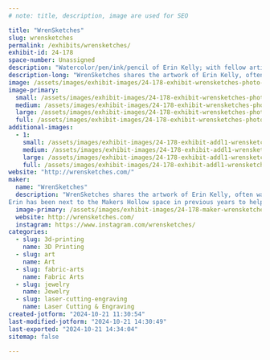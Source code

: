 ```yaml
---
# note: title, description, image are used for SEO

title: "WrenSketches"
slug: wrensketches
permalink: /exhibits/wrensketches/
exhibit-id: 24-178
space-number: Unassigned
description: "Watercolor/pen/ink/pencil of Erin Kelly; with fellow artists Tinker Loop, and Mechanical Oddities."
description-long: "WrenSketches shares the artwork of Erin Kelly, often watercolor/pen and ink/pencil.  WrenSketches will often showcase the art of her fellow artists Tinker Loop, (wirewrapping and assemblage) and Mechanical Oddities (Mechanical Sculpture, acrylic paintings, and unique creations). Maker Faire is her favorite event of the year!"
image: /assets/images/exhibit-images/24-178-exhibit-wrensketches-photo-nov-10-5-09-32-pm-large.jpg
image-primary: 
  small: /assets/images/exhibit-images/24-178-exhibit-wrensketches-photo-nov-10-5-09-32-pm-small.jpg
  medium: /assets/images/exhibit-images/24-178-exhibit-wrensketches-photo-nov-10-5-09-32-pm-medium.jpg
  large: /assets/images/exhibit-images/24-178-exhibit-wrensketches-photo-nov-10-5-09-32-pm-large.jpg
  full: /assets/images/exhibit-images/24-178-exhibit-wrensketches-photo-nov-10-5-09-32-pm-full.jpg
additional-images: 
  - 1:
    small: /assets/images/exhibit-images/24-178-exhibit-addl1-wrensketches-photo-nov-11-10-25-33-am-small.jpg
    medium: /assets/images/exhibit-images/24-178-exhibit-addl1-wrensketches-photo-nov-11-10-25-33-am-medium.jpg
    large: /assets/images/exhibit-images/24-178-exhibit-addl1-wrensketches-photo-nov-11-10-25-33-am-large.jpg
    full: /assets/images/exhibit-images/24-178-exhibit-addl1-wrensketches-photo-nov-11-10-25-33-am-full.jpg
website: "http://wrensketches.com/"
maker: 
  name: "WrenSketches"
  description: "WrenSketches shares the artwork of Erin Kelly, often watercolor/pen and ink/pencil.  WrenSketches will often showcase the art of her fellow artists Tinker Loop, (wirewrapping and assemblage) and Mechanical Oddities (Mechanical Sculpture, acrylic paintings, and unique creations). Maker Faire is her favorite event of the year!
Erin has been next to the Makers Hollow space in previous years to help Stefan Price keep an eye on the Makers Hollow space."
  image-primary: /assets/images/exhibit-images/24-178-maker-wrensketches-photo-nov-10-12-52-23-pm-medium.jpg
  website: http://wrensketches.com/
  instagram: https://www.instagram.com/wrensketches/
categories: 
  - slug: 3d-printing
    name: 3D Printing
  - slug: art
    name: Art
  - slug: fabric-arts
    name: Fabric Arts
  - slug: jewelry
    name: Jewelry
  - slug: laser-cutting-engraving
    name: Laser Cutting & Engraving
created-jotform: "2024-10-21 11:30:54"
last-modified-jotform: "2024-10-21 14:30:49"
last-exported: "2024-10-21 14:34:04"
sitemap: false

---
```

